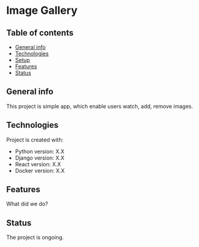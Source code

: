 # Image Gallery
## Table of contents
* [General info](#general-info)
* [Technologies](#technologies)
* [Setup](#setup)
* [Features](#features)
* [Status](#status)

## General info
This project is simple app, which enable users watch, add, remove images.
	
## Technologies
Project is created with:
* Python version: X.X
* Django version: X.X
* React version: X.X
* Docker version: X.X

## Features
What did we do?

## Status
The project is ongoing.
